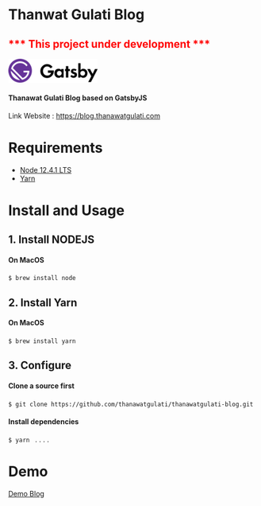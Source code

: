 # Thanwat Gulati Blog 
## <span style='color:red'>*** This project under development ***</span> 
<img src="./src/images/logo-gatsby.svg" alt="gatsby-logo" width="180"/>

#### Thanawat Gulati Blog based on GatsbyJS 

Link  Website : https://blog.thanawatgulati.com
  
# Requirements
  * [Node 12.4.1 LTS](https://nodejs.org)
  * [Yarn](https://yarnpkg.com/)
# Install and Usage
## 1. Install NODEJS
#### On MacOS
```$ brew install node ```
## 2. Install Yarn
#### On MacOS
```$ brew install yarn ```
## 3. Configure 
#### Clone a source first
```$ git clone https://github.com/thanawatgulati/thanawatgulati-blog.git```
#### Install dependencies
```$ yarn ```
 .
 .
 .
 .

# Demo 
[Demo Blog](https://blog.thanawatgulati.com)

